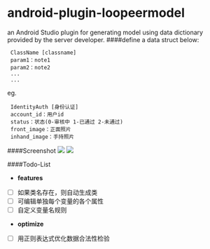 # android-plugin-loopeermodel
an Android Studio plugin for generating model using data dictionary provided by the server developer.
####define a data struct below:
```
 ClassName [classname]
 param1：note1
 param2：note2
 ...
 ...
```
eg.

```
 IdentityAuth [身份认证]
 account_id：用户id
 status：状态(0-审核中 1-已通过 2-未通过)
 front_image：正面照片
 inhand_image：手持照片
```
####Screenshot
![](/screenshot/generate_before.png)
![](/screenshot/generate_after.png)

####Todo-List
- **features**
- [ ] 如果类名存在，则自动生成类
- [ ] 可编辑单独每个变量的各个属性
- [ ] 自定义变量名规则
- **optimize**
- [ ] 用正则表达式优化数据合法性检验
